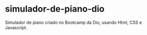 # simulador-de-piano-dio
Simulador de piano criado no Bootcamp da Dio, usando Html, CSS e Javascript.
